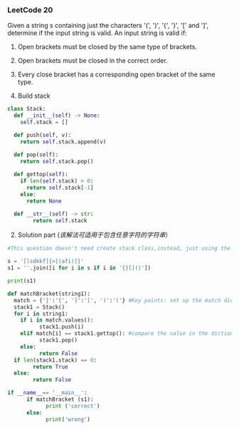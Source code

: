 ### LeetCode 20

Given a string s containing just the characters '(', ')', '{', '}', '[' and ']', determine if the input string is valid.
An input string is valid if:

1) Open brackets must be closed by the same type of brackets.
2) Open brackets must be closed in the correct order.
3) Every close bracket has a corresponding open bracket of the same type.


1) Build stack

```python
class Stack:
  def __init__(self) -> None:
    self.stack = []

  def push(self, v):
    return self.stack.append(v)

  def pop(self):
    return self.stack.pop()
  
  def gettop(self):
    if len(self.stack) > 0:
      return self.stack[-1]
    else:
      return None

  def __str__(self) -> str:
        return self.stack
```

2) Solution part (*该解法可适用于包含任意字符的字符串*）  

```Python
#This question doesn't need create stack class,instead, just using the idea of stack is okay.

s = '[lsdkkf]{>[(afi)]}'
s1 = ''.join([i for i in s if i in '{}[]()'])

print(s1)

def matchBracket(string1):
  match = {'}':'{', ']':'[', ')':'('} #Key points: set up the match dictionary, the element waiting for macthing is set as the key.
  stack1 = Stack()
  for i in string1:
    if i in match.values():
          stack1.push(i)
    elif match[i] == stack1.gettop(): #compare the value in the dictionary with the value of top of stack
          stack1.pop()
    else:
          return False
  if len(stack1.stack) == 0:
        return True
  else:
        return False

if __name__== '__main__':
      if matchBracket (s1):
            print ('correct')
      else:
            print('wrong')
```
